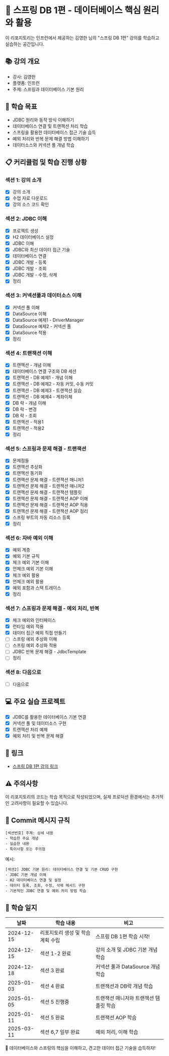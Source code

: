 # 🌱 스프링 DB 1편 - 데이터베이스 핵심 원리와 활용

이 리포지토리는 인프런에서 제공하는 김영한 님의 "스프링 DB 1편" 강의를 학습하고 실습하는 공간입니다.

## 📚 강의 개요
- 강사: 김영한
- 플랫폼: 인프런
- 주제: 스프링과 데이터베이스 기본 원리

## 🎯 학습 목표
- JDBC 원리와 동작 방식 이해하기
- 데이터베이스 연결 및 트랜잭션 처리 학습
- 스프링을 활용한 데이터베이스 접근 기술 습득
- 예외 처리와 반복 문제 해결 방법 이해하기
- 데이터소스와 커넥션 풀 개념 학습

## 📋 커리큘럼 및 학습 진행 상황
### 섹션 1: 강의 소개
- [x] 강의 소개
- [x] 수업 자료 다운로드
- [x] 강의 소스 코드 확인

### 섹션 2: JDBC 이해
- [x] 프로젝트 생성
- [x] H2 데이터베이스 설정
- [x] JDBC 이해
- [x] JDBC와 최신 데이터 접근 기술
- [x] 데이터베이스 연결
- [x] JDBC 개발 - 등록
- [x] JDBC 개발 - 조회
- [x] JDBC 개발 - 수정, 삭제
- [x] 정리

### 섹션 3: 커넥션풀과 데이터소스 이해
- [x] 커넥션 풀 이해
- [x] DataSource 이해
- [x] DataSource 예제1 - DriverManager
- [x] DataSource 예제2 - 커넥션 풀
- [x] DataSource 적용
- [x] 정리

### 섹션 4: 트랜잭션 이해
- [x] 트랜잭션 - 개념 이해
- [x] 데이터베이스 연결 구조와 DB 세션
- [x] 트랜잭션 - DB 예제1 - 개념 이해
- [x] 트랜잭션 - DB 예제2 - 자동 커밋, 수동 커밋
- [x] 트랜잭션 - DB 예제3 - 트랜잭션 실습
- [x] 트랜잭션 - DB 예제4 - 계좌이체
- [x] DB 락 - 개념 이해
- [x] DB 락 - 변경
- [x] DB 락 - 조회
- [x] 트랜잭션 - 적용1
- [x] 트랜잭션 - 적용2
- [x] 정리

### 섹션 5: 스프링과 문제 해결 - 트랜잭션
- [x] 문제점들
- [x] 트랜잭션 추상화
- [x] 트랜잭션 동기화
- [x] 트랜잭션 문제 해결 - 트랜잭션 매니저1
- [x] 트랜잭션 문제 해결 - 트랜잭션 매니저2
- [x] 트랜잭션 문제 해결 - 트랜잭션 템플릿
- [x] 트랜잭션 문제 해결 - 트랜잭션 AOP 이해
- [x] 트랜잭션 문제 해결 - 트랜잭션 AOP 적용
- [x] 트랜잭션 문제 해결 - 트랜잭션 AOP 정리
- [x] 스프링 부트의 자동 리소스 등록
- [x] 정리

### 섹션 6: 자바 예외 이해
- [x] 예외 계층
- [x] 예외 기본 규칙
- [x] 체크 예외 기본 이해
- [x] 언체크 예외 기본 이해
- [x] 체크 예외 활용
- [x] 언체크 예외 활용
- [x] 예외 포함과 스택 트레이스
- [x] 정리

### 섹션 7: 스프링과 문제 해결 - 예외 처리, 반복
- [x] 체크 예외와 인터페이스
- [x] 런타임 예외 적용
- [x] 데이터 접근 예외 직접 만들기
- [ ] 스프링 예외 추상화 이해
- [ ] 스프링 예외 추상화 적용
- [ ] JDBC 반복 문제 해결 - JdbcTemplate
- [ ] 정리

### 섹션 8: 다음으로
- [ ] 다음으로

## 💻 주요 실습 프로젝트
- [x] JDBC를 활용한 데이터베이스 기본 연결
- [x] 커넥션 풀 및 데이터소스 구현
- [x] 트랜잭션 처리 예제
- [x] 예외 처리 및 반복 문제 해결

## 🔗 링크
- [스프링 DB 1편 강의 링크](https://www.inflearn.com/course/스프링-db-1)

## ⚠️ 주의사항
이 리포지토리의 코드는 학습 목적으로 작성되었으며, 실제 프로덕션 환경에서는 추가적인 고려사항이 필요할 수 있습니다.

## 📌 Commit 메시지 규칙
```
[섹션번호] 주제: 상세 내용
- 학습한 주요 개념
- 실습한 내용
- 특이사항 또는 주의점
```

예시:
```
[섹션2] JDBC 기본 원리: 데이터베이스 연결 및 기본 CRUD 구현
- JDBC 기본 개념 이해
- H2 데이터베이스 연결 및 설정
- 데이터 등록, 조회, 수정, 삭제 메서드 구현
- 기본적인 JDBC 연결 및 예외 처리 방법 학습
```

## 📅 학습 일지
| 날짜         | 학습 내용              | 비고                     |
|------------|--------------------|------------------------|
| 2024-12-15 | 리포지토리 생성 및 학습 계획 수립 | 스프링 DB 1편 학습 시작!       |
| 2024-12-15 | 섹션 1-2 완료          | 강의 소개 및 JDBC 기본 개념 학습  |
| 2024-12-18 | 섹션 3 완료            | 커넥션 풀과 DataSource 개념 학습 |
| 2025-01-03 | 섹션 4 완료            | 트랜잭션과 DB락 개념 학습        |
| 2025-01-05 | 섹션 5 진행중           | 트랜잭션 매니저와 트랜잭션 템플릿 학습  |
| 2025-01-11 | 섹션 5 완료            | 트랜잭션 AOP 학습            |
| 2025-03-11 | 섹션 6,7 일부 완료       | 예외 처리, 이해 학습           |
 

🌱 데이터베이스와 스프링의 핵심을 이해하고, 견고한 데이터 접근 기술을 습득하자!